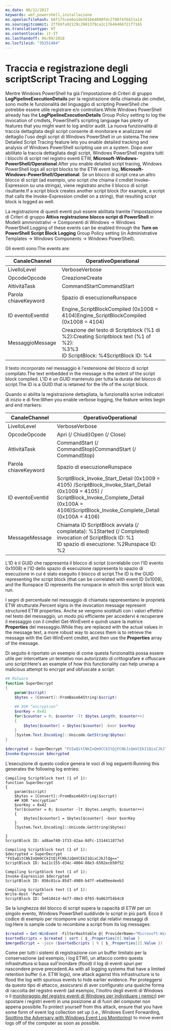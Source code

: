 ```yaml
---
ms.date: 06/12/2017
keywords: wmf,powershell,installazione
ms.openlocfilehash: b8f175cee0a1de501b64890fdc2798f4f6421a14
ms.sourcegitcommit: 2ffb9fa92129c2001379ca2c17646466721f7165
ms.translationtype: HT
ms.contentlocale: it-IT
ms.lasthandoff: 06/09/2018
ms.locfileid: "35251484"
---
```

# <a name="script-tracing-and-logging"></a><span data-ttu-id="86b89-102">Traccia e registrazione degli script</span><span class="sxs-lookup"><span data-stu-id="86b89-102">Script Tracing and Logging</span></span>

<span data-ttu-id="86b89-103">Mentre Windows PowerShell ha già l'impostazione di Criteri di gruppo **LogPipelineExecutionDetails** per la registrazione della chiamata dei cmdlet, sono molte le funzionalità del linguaggio di scripting PowerShell che potrebbe essere utile registrare e/o controllare.</span><span class="sxs-lookup"><span data-stu-id="86b89-103">While Windows PowerShell already has the **LogPipelineExecutionDetails** Group Policy setting to log the invocation of cmdlets, PowerShell’s scripting language has plenty of features that you might want to log and/or audit.</span></span> <span data-ttu-id="86b89-104">La nuova funzionalità di traccia dettagliata degli script consente di monitorare e analizzare nel dettaglio l'uso degli script di Windows PowerShell in un sistema.</span><span class="sxs-lookup"><span data-stu-id="86b89-104">The new Detailed Script Tracing feature lets you enable detailed tracking and analysis of Windows PowerShell scripting use on a system.</span></span> <span data-ttu-id="86b89-105">Dopo aver abilitato la traccia dettagliata degli script, Windows PowerShell registra tutti i blocchi di script nel registro eventi ETW, **Microsoft-Windows-PowerShell/Operational**.</span><span class="sxs-lookup"><span data-stu-id="86b89-105">After you enable detailed script tracing, Windows PowerShell logs all script blocks to the ETW event log, **Microsoft-Windows-PowerShell/Operational**.</span></span> <span data-ttu-id="86b89-106">Se un blocco di script crea un altro blocco di script (ad esempio, uno script che chiama il cmdlet Invoke-Expression su una stringa), viene registrato anche il blocco di script risultante.</span><span class="sxs-lookup"><span data-stu-id="86b89-106">If a script block creates another script block (for example, a script that calls the Invoke-Expression cmdlet on a string), that resulting script block is logged as well.</span></span>

<span data-ttu-id="86b89-107">La registrazione di questi eventi può essere abilitata tramite l'impostazione di Criteri di gruppo **Attiva registrazione blocco script di PowerShell** in Modelli amministrativi -> Componenti di Windows -> Windows PowerShell.</span><span class="sxs-lookup"><span data-stu-id="86b89-107">Logging of these events can be enabled through the **Turn on PowerShell Script Block Logging** Group Policy setting (in Administrative Templates -> Windows Components -> Windows PowerShell).</span></span>

<span data-ttu-id="86b89-108">Gli eventi sono:</span><span class="sxs-lookup"><span data-stu-id="86b89-108">The events are:</span></span>

| <span data-ttu-id="86b89-109">Canale</span><span class="sxs-lookup"><span data-stu-id="86b89-109">Channel</span></span> | <span data-ttu-id="86b89-110">Operativo</span><span class="sxs-lookup"><span data-stu-id="86b89-110">Operational</span></span>                                 |
|---------|---------------------------------------------|
| <span data-ttu-id="86b89-111">Livello</span><span class="sxs-lookup"><span data-stu-id="86b89-111">Level</span></span>   | <span data-ttu-id="86b89-112">Verbose</span><span class="sxs-lookup"><span data-stu-id="86b89-112">Verbose</span></span>                                     |
| <span data-ttu-id="86b89-113">Opcode</span><span class="sxs-lookup"><span data-stu-id="86b89-113">Opcode</span></span>  | <span data-ttu-id="86b89-114">Creazione</span><span class="sxs-lookup"><span data-stu-id="86b89-114">Create</span></span>                                      |
| <span data-ttu-id="86b89-115">Attività</span><span class="sxs-lookup"><span data-stu-id="86b89-115">Task</span></span>    | <span data-ttu-id="86b89-116">CommandStart</span><span class="sxs-lookup"><span data-stu-id="86b89-116">CommandStart</span></span>                                |
| <span data-ttu-id="86b89-117">Parola chiave</span><span class="sxs-lookup"><span data-stu-id="86b89-117">Keyword</span></span> | <span data-ttu-id="86b89-118">Spazio di esecuzione</span><span class="sxs-lookup"><span data-stu-id="86b89-118">Runspace</span></span>                                    |
| <span data-ttu-id="86b89-119">ID evento</span><span class="sxs-lookup"><span data-stu-id="86b89-119">EventId</span></span> | <span data-ttu-id="86b89-120">Engine_ScriptBlockCompiled (0x1008 = 4104)</span><span class="sxs-lookup"><span data-stu-id="86b89-120">Engine_ScriptBlockCompiled (0x1008 = 4104)</span></span>  |
| <span data-ttu-id="86b89-121">Messaggio</span><span class="sxs-lookup"><span data-stu-id="86b89-121">Message</span></span> | <span data-ttu-id="86b89-122">Creazione del testo di Scriptblock (%1 di %2):</span><span class="sxs-lookup"><span data-stu-id="86b89-122">Creating Scriptblock text (%1 of %2):</span></span> </br> <span data-ttu-id="86b89-123">%3</span><span class="sxs-lookup"><span data-stu-id="86b89-123">%3</span></span> </br> <span data-ttu-id="86b89-124">ID ScriptBlock: %4</span><span class="sxs-lookup"><span data-stu-id="86b89-124">ScriptBlock ID: %4</span></span> |


<span data-ttu-id="86b89-125">Il testo incorporato nel messaggio è l'estensione del blocco di script compilato.</span><span class="sxs-lookup"><span data-stu-id="86b89-125">The text embedded in the message is the extent of the script block compiled.</span></span> <span data-ttu-id="86b89-126">L'ID è un GUID mantenuto per tutta la durata del blocco di script.</span><span class="sxs-lookup"><span data-stu-id="86b89-126">The ID is a GUID that is retained for the life of the script block.</span></span>

<span data-ttu-id="86b89-127">Quando si abilita la registrazione dettagliata, la funzionalità scrive indicatori di inizio e di fine:</span><span class="sxs-lookup"><span data-stu-id="86b89-127">When you enable verbose logging, the feature writes begin and end markers:</span></span>

| <span data-ttu-id="86b89-128">Canale</span><span class="sxs-lookup"><span data-stu-id="86b89-128">Channel</span></span> | <span data-ttu-id="86b89-129">Operativo</span><span class="sxs-lookup"><span data-stu-id="86b89-129">Operational</span></span>                                            |
|---------|--------------------------------------------------------|
| <span data-ttu-id="86b89-130">Livello</span><span class="sxs-lookup"><span data-stu-id="86b89-130">Level</span></span>   | <span data-ttu-id="86b89-131">Verbose</span><span class="sxs-lookup"><span data-stu-id="86b89-131">Verbose</span></span>                                                |
| <span data-ttu-id="86b89-132">Opcode</span><span class="sxs-lookup"><span data-stu-id="86b89-132">Opcode</span></span>  | <span data-ttu-id="86b89-133">Apri (/ Chiudi)</span><span class="sxs-lookup"><span data-stu-id="86b89-133">Open (/ Close)</span></span>                                         |
| <span data-ttu-id="86b89-134">Attività</span><span class="sxs-lookup"><span data-stu-id="86b89-134">Task</span></span>    | <span data-ttu-id="86b89-135">CommandStart (/ CommandStop)</span><span class="sxs-lookup"><span data-stu-id="86b89-135">CommandStart (/ CommandStop)</span></span>                           |
| <span data-ttu-id="86b89-136">Parola chiave</span><span class="sxs-lookup"><span data-stu-id="86b89-136">Keyword</span></span> | <span data-ttu-id="86b89-137">Spazio di esecuzione</span><span class="sxs-lookup"><span data-stu-id="86b89-137">Runspace</span></span>                                               |
| <span data-ttu-id="86b89-138">ID evento</span><span class="sxs-lookup"><span data-stu-id="86b89-138">EventId</span></span> | <span data-ttu-id="86b89-139">ScriptBlock\_Invoke\_Start\_Detail (0x1009 = 4105) /</span><span class="sxs-lookup"><span data-stu-id="86b89-139">ScriptBlock\_Invoke\_Start\_Detail (0x1009 = 4105) /</span></span> </br> <span data-ttu-id="86b89-140">ScriptBlock\_Invoke\_Complete\_Detail (0x100A = 4106)</span><span class="sxs-lookup"><span data-stu-id="86b89-140">ScriptBlock\_Invoke\_Complete\_Detail (0x100A = 4106)</span></span> |
| <span data-ttu-id="86b89-141">Message</span><span class="sxs-lookup"><span data-stu-id="86b89-141">Message</span></span> | <span data-ttu-id="86b89-142">Chiamata ID ScriptBlock avviata (/ completata): %1</span><span class="sxs-lookup"><span data-stu-id="86b89-142">Started (/ Completed) invocation of ScriptBlock ID: %1</span></span> </br> <span data-ttu-id="86b89-143">ID spazio di esecuzione: %2</span><span class="sxs-lookup"><span data-stu-id="86b89-143">Runspace ID: %2</span></span> |

<span data-ttu-id="86b89-144">L'ID è il GUID che rappresenta il blocco di script (correlabile con l'ID evento 0x1008) e l'ID dello spazio di esecuzione rappresenta lo spazio di esecuzione in cui è stato eseguito il blocco di script.</span><span class="sxs-lookup"><span data-stu-id="86b89-144">The ID is the GUID representing the script block (that can be correlated with event ID 0x1008), and the Runspace ID represents the runspace in which this script block was run.</span></span>

<span data-ttu-id="86b89-145">I segni di percentuale nel messaggio di chiamata rappresentano le proprietà ETW strutturate.</span><span class="sxs-lookup"><span data-stu-id="86b89-145">Percent signs in the invocation message represent structured ETW properties.</span></span> <span data-ttu-id="86b89-146">Anche se vengono sostituiti con i valori effettivi nel testo del messaggio, un modo più efficiente per accedervi è recuperare il messaggio con il cmdlet Get-WinEvent e quindi usare la matrice **Properties** del messaggio.</span><span class="sxs-lookup"><span data-stu-id="86b89-146">While they are replaced with the actual values in the message text, a more robust way to access them is to retrieve the message with the Get-WinEvent cmdlet, and then use the **Properties** array of the message.</span></span>

<span data-ttu-id="86b89-147">Di seguito è riportato un esempio di come questa funzionalità possa essere utile per intercettare un tentativo non autorizzato di crittografare e offuscare uno script:</span><span class="sxs-lookup"><span data-stu-id="86b89-147">Here's an example of how this functionality can help unwrap a malicious attempt to encrypt and obfuscate a script:</span></span>

```powershell
## Malware
function SuperDecrypt
{
    param($script)
    $bytes = [Convert]::FromBase64String($script)

    ## XOR “encryption”
    $xorKey = 0x42
    for($counter = 0; $counter -lt $bytes.Length; $counter++)
    {
        $bytes[$counter] = $bytes[$counter] -bxor $xorKey
    }
    [System.Text.Encoding]::Unicode.GetString($bytes)
}

$decrypted = SuperDecrypt "FUIwQitCNkInQm9CCkItQjFCNkJiQmVCEkI1QixCJkJlQg=="
Invoke-Expression $decrypted
```

<span data-ttu-id="86b89-148">L'esecuzione di questo codice genera le voci di log seguenti:</span><span class="sxs-lookup"><span data-stu-id="86b89-148">Running this generates the following log entries:</span></span>

```
Compiling Scriptblock text (1 of 1):
function SuperDecrypt
{
    param($script)
    $bytes = [Convert]::FromBase64String($script)
    ## XOR "encryption"
    $xorKey = 0x42
    for($counter = 0; $counter -lt $bytes.Length; $counter++)
    {
        $bytes[$counter] = $bytes[$counter] -bxor $xorKey
    }
    [System.Text.Encoding]::Unicode.GetString($bytes)

}
ScriptBlock ID: ad8ae740-1f33-42aa-8dfc-1314411877e3

Compiling Scriptblock text (1 of 1):
$decrypted = SuperDecrypt "FUIwQitCNkInQm9CCkItQjFCNkJiQmVCEkI1QixCJkJlQg=="
ScriptBlock ID: ba11c155-d34c-4004-88e3-6502ecb50f52

Compiling Scriptblock text (1 of 1):
Invoke-Expression $decrypted
ScriptBlock ID: 856c01ca-85d7-4989-b47f-e6a09ee4eeb3

Compiling Scriptblock text (1 of 1):
Write-Host 'Pwnd'
ScriptBlock ID: 5e618414-4e77-48e3-8f65-9a863f54b4c8
```

Se la lunghezza del blocco di script supera la capacità di ETW per un singolo evento, Windows PowerShell suddivide lo script in più parti. <span data-ttu-id="86b89-150">Ecco il codice di esempio per ricomporre uno script dai relativi messaggi di log:</span><span class="sxs-lookup"><span data-stu-id="86b89-150">Here is sample code to recombine a script from its log messages:</span></span>

```powershell
$created = Get-WinEvent -FilterHashtable @{ ProviderName="Microsoft-Windows-PowerShell"; Id = 4104 } | Where-Object { $_.<...> }
$sortedScripts = $created | sort { $_.Properties[0].Value }
$mergedScript = -join ($sortedScripts | % { $_.Properties[2].Value })
```

<span data-ttu-id="86b89-151">Come per tutti i sistemi di registrazione con un buffer limitato per la conservazione (ad esempio, i log ETW), un attacco contro questa infrastruttura si basa sull'inondare (flood) il log di eventi spuri per nascondere prove precedenti.</span><span class="sxs-lookup"><span data-stu-id="86b89-151">As with all logging systems that have a limited retention buffer (i.e. ETW logs), one attack against this infrastructure is to flood the log with spurious events to hide earlier evidence.</span></span> <span data-ttu-id="86b89-152">Per proteggersi da questo tipo di attacco, assicurarsi di aver configurato una qualche forma di raccolta del registro eventi (ad esempio, l'inoltro degli eventi di Windows o il [monitoraggio del registro eventi di Windows per individuare i nemici](https://www.iad.gov/iad/library/reports/spotting-the-adversary-with-windows-event-log-monitoring.cfm)) per spostare i registri eventi in una posizione al di fuori del computer non appena possibile.</span><span class="sxs-lookup"><span data-stu-id="86b89-152">To protect yourself from this attack, ensure that you have some form of event log collection set up (i.e., Windows Event Forwarding, [Spotting the Adversary with Windows Event Log Monitoring](https://www.iad.gov/iad/library/reports/spotting-the-adversary-with-windows-event-log-monitoring.cfm)) to move event logs off of the computer as soon as possible.</span></span>
